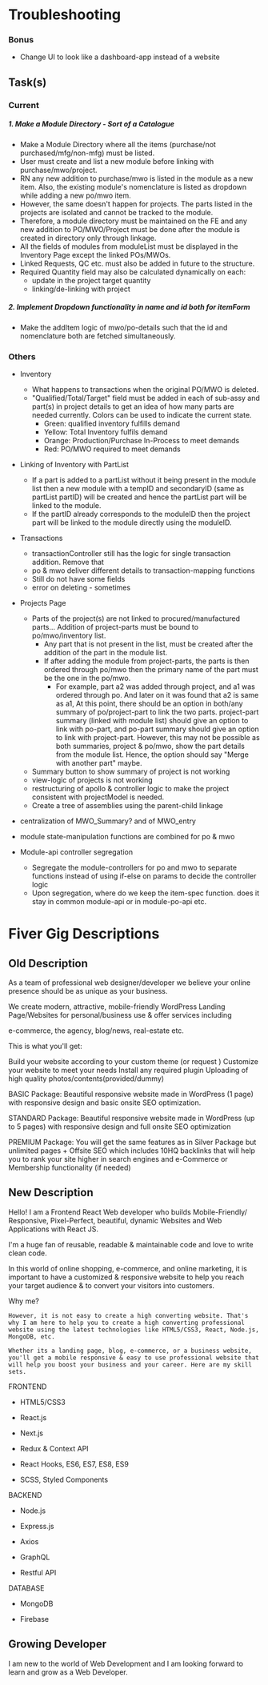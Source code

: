 # Troubleshooting

### Bonus

- Change UI to look like a dashboard-app instead of a website

## Task(s)

### Current

##### 1. Make a Module Directory - Sort of a Catalogue

- Make a Module Directory where all the items (purchase/not purchased/mfg/non-mfg) must be listed.
- User must create and list a new module before linking with purchase/mwo/project.
- RN any new addition to purchase/mwo is listed in the module as a new item. Also, the existing module's nomenclature is listed as dropdown while adding a new po/mwo item.
- However, the same doesn't happen for projects. The parts listed in the projects are isolated and cannot be tracked to the module.
- Therefore, a module directory must be maintained on the FE and any new addition to PO/MWO/Project must be done after the module is created in directory only through linkage.
- All the fields of modules from moduleList must be displayed in the Inventory Page except the linked POs/MWOs.
- Linked Requests, QC etc. must also be added in future to the structure.
- Required Quantity field may also be calculated dynamically on each:
  - update in the project target quantity
  - linking/de-linking with project

##### 2. Implement Dropdown functionality in name and id both for itemForm

- Make the addItem logic of mwo/po-details such that the id and nomenclature both are fetched simultaneously.

### Others

- Inventory

  - What happens to transactions when the original PO/MWO is deleted.
  - "Qualified/Total/Target" field must be added in each of sub-assy and part(s) in project details to get an idea of how many parts are needed currently. Colors can be used to indicate the current state.
    - Green: qualified inventory fulfills demand
    - Yellow: Total Inventory fulfils demand
    - Orange: Production/Purchase In-Process to meet demands
    - Red: PO/MWO required to meet demands

- Linking of Inventory with PartList

  - If a part is added to a partList without it being present in the module list then a new module with a tempID and secondaryID (same as partList partID) will be created and hence the partList part will be linked to the module.
  - If the partID already corresponds to the moduleID then the project part will be linked to the module directly using the moduleID.

- Transactions

  - transactionController still has the logic for single transaction addition. Remove that
  - po & mwo deliver different details to transaction-mapping functions
  - Still do not have some fields
  - error on deleting - sometimes

- Projects Page
  - Parts of the project(s) are not linked to procured/manufactured parts... Addition of project-parts must be bound to po/mwo/inventory list.
    - Any part that is not present in the list, must be created after the addition of the part in the module list.
    - If after adding the module from project-parts, the parts is then ordered through po/mwo then the primary name of the part must be the one in the po/mwo.
      - For example, part a2 was added through project, and a1 was ordered through po. And later on it was found that a2 is same as a1, At this point, there should be an option in both/any summary of po/project-part to link the two parts. project-part summary (linked with module list) should give an option to link with po-part, and po-part summary should give an option to link with project-part. However, this may not be possible as both summaries, project & po/mwo, show the part details from the module list. Hence, the option should say "Merge with another part" maybe.
  - Summary button to show summary of project is not working
  - view-logic of projects is not working
  - restructuring of apollo & controller logic to make the project consistent with projectModel is needed.
  - Create a tree of assemblies using the parent-child linkage
- centralization of MWO_Summary? and of MWO_entry
- module state-manipulation functions are combined for po & mwo

- Module-api controller segregation
  - Segregate the module-controllers for po and mwo to separate functions instead of using if-else on params to decide the controller logic
  - Upon segregation, where do we keep the item-spec function. does it stay in common module-api or in module-po-api etc.

# Fiver Gig Descriptions

## Old Description

As a team of professional web designer/developer we believe your online presence should be as unique as your business.

We create modern, attractive, mobile-friendly WordPress Landing Page/Websites for personal/business use & offer services including

e-commerce, the agency, blog/news, real-estate etc.

This is what you'll get:

Build your website according to your custom theme (or request )
Customize your website to meet your needs
Install any required plugin
Uploading of high quality photos/contents(provided/dummy)

BASIC Package: Beautiful responsive website made in WordPress (1 page) with responsive design and basic onsite SEO optimization.

STANDARD Package: Beautiful responsive website made in WordPress (up to 5 pages) with responsive design and full onsite SEO optimization

PREMIUM Package: You will get the same features as in Silver Package but unlimited pages + Offsite SEO which includes 10HQ backlinks that will help you to rank your site higher in search engines and e-Commerce or Membership functionality (if needed)

## New Description

Hello! I am a Frontend React Web developer who builds Mobile-Friendly/ Responsive, Pixel-Perfect, beautiful, dynamic Websites and Web Applications with React JS.

I'm a huge fan of reusable, readable & maintainable code and love to write clean code.

In this world of online shopping, e-commerce, and online marketing, it is important to have a customized & responsive website to help you reach your target audience & to convert your visitors into customers.

Why me?

    However, it is not easy to create a high converting website. That's why I am here to help you to create a high converting professional website using the latest technologies like HTML5/CSS3, React, Node.js, MongoDB, etc.

    Whether its a landing page, blog, e-commerce, or a business website, you'll get a mobile responsive & easy to use professional website that will help you boost your business and your career. Here are my skill sets.

FRONTEND

- HTML5/CSS3

- React.js

- Next.js

- Redux & Context API

- React Hooks, ES6, ES7, ES8, ES9

- SCSS, Styled Components

BACKEND

- Node.js

- Express.js

- Axios

- GraphQL

- Restful API

DATABASE

- MongoDB

- Firebase

## Growing Developer

I am new to the world of Web Development and I am looking forward to learn and grow as a Web Developer.

